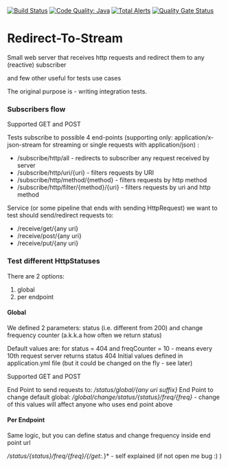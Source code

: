 [![Build Status](https://travis-ci.org/grinfeld/redirect-to-stream.svg?branch=master)](https://travis-ci.org/grinfeld/redirect-to-stream)
[![Code Quality: Java](https://img.shields.io/lgtm/grade/java/g/grinfeld/redirect-to-stream.svg?logo=lgtm&logoWidth=18)](https://lgtm.com/projects/g/grinfeld/redirect-to-stream/context:java)
[![Total Alerts](https://img.shields.io/lgtm/alerts/g/grinfeld/redirect-to-stream.svg?logo=lgtm&logoWidth=18)](https://lgtm.com/projects/g/grinfeld/redirect-to-stream/alerts)
[![Quality Gate Status](https://sonarcloud.io/api/project_badges/measure?project=com.mikerusoft%3Aredirect-to-stream&metric=alert_status)](https://sonarcloud.io/dashboard?id=com.mikerusoft%3Aredirect-to-stream)

Redirect-To-Stream
==========================

Small web server that receives http requests and redirect them to any (reactive) subscriber

and few other useful for tests use cases

The original purpose is - writing integration tests.

### Subscribers flow

Supported GET and POST

Tests subscribe to possible 4 end-points (supporting only: application/x-json-stream for streaming or single requests with application/json) :
* /subscribe/http/all - redirects to subscriber any request received by server
* /subscribe/http/uri/{uri} - filters requests by URI
* /subscribe/http/method/{method} - filters requests by http method
* /subscribe/http/filter/{method}/{uri} - filters requests by uri and http method

Service (or some pipeline that ends with sending HttpRequest) we want to test should send/redirect requests to:
* /receive/get/{any uri}
* /receive/post/{any uri}
* /receive/put/{any uri}


### Test different HttpStatuses

There are 2 options: 

1. global
2. per endpoint

#### Global

We defined 2 parameters: status (i.e. different from 200) and change frequency counter (a.k.k.a how often we return status)

Default values are: for status = 404 and freqCounter = 10 - means every 10th request server returns status 404
Initial values defined in application.yml file (but it could be changed on the fly - see later) 

Supported GET and POST

End Point to send requests to:  */status/global/{any uri suffix}*
End Point to change default global:  */global/change/status/{status}/freq/{freq}* - change of this values will affect anyone who uses end point above

#### Per Endpoint

Same logic, but you can define status and change frequency inside end point url

*/status/{status}/freq/{freq}/{/get:.*}* - self explained (if not open me bug :) )